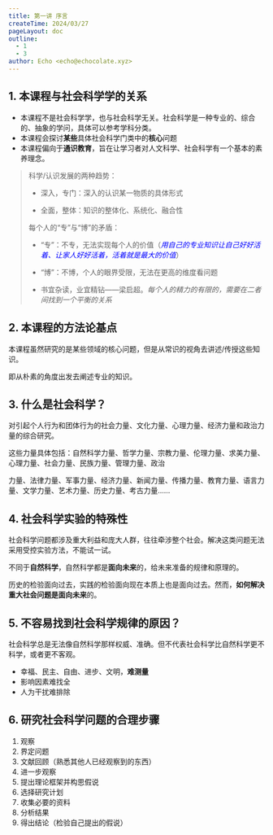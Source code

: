 ```yaml
---
title: 第一讲 序言
createTime: 2024/03/27
pageLayout: doc
outline:
  - 1
  - 3
author: Echo <echo@echocolate.xyz>
---
```


## 1. 本课程与社会科学学的关系

- 本课程不是社会科学学，也与社会科学无关。社会科学是一种专业的、综合的、抽象的学问，具体可以参考学科分类。
- 本课程会探讨**某些**具体社会科学门类中的**核心**问题
- 本课程偏向于**通识教育**，旨在让学习者对人文科学、社会科学有一个基本的素养理念。

> 科学/认识发展的两种趋势：
>
> - 深入，专门：深入的认识某一物质的具体形式
>
> - 全面，整体：知识的整体化、系统化、融合性
>
> 每个人的“专”与“博”的矛盾：
>
> * “专”：不专，无法实现每个人的价值（<font color="blue">*用自己的专业知识让自己好好活着、让家人好好活着，活着就是最大的价值*</font>）
>
> * “博”：不博，个人的眼界受限，无法在更高的维度看问题
> * 书宜杂读，业宜精钻——梁启超。*每个人的精力的有限的，需要在二者间找到一个平衡的关系*

## 2. 本课程的方法论基点

本课程虽然研究的是某些领域的核心问题，但是从常识的视角去讲述/传授这些知识。

即从朴素的角度出发去阐述专业的知识。

## 3. 什么是社会科学？

对引起个人行为和团体行为的社会力量、文化力量、心理力量、经济力量和政治力量的综合研究。

这些力量具体包括：自然科学力量、哲学力量、宗教力量、伦理力量、求美力量、心理力量、社会力量、民族力量、管理力量、政治

力量、法律力量、军事力量、经济力量、新闻力量、传播力量、教育力量、语言力量、文学力量、艺术力量、历史力量、考古力量……

## 4. 社会科学实验的特殊性

社会科学问题都涉及重大利益和庞大人群，往往牵涉整个社会。解决这类问题无法采用受控实验方法，不能试一试。

不同于**自然科学**，自然科学都是**面向未来**的，给未来准备的规律和原理的。

历史的检验面向过去，实践的检验面向现在本质上也是面向过去。然而，**如何解决重大社会问题是面向未来**的。

## 5. 不容易找到社会科学规律的原因？

社会科学总是无法像自然科学那样权威、准确。但不代表社会科学比自然科学更不科学，或者更不客观。

- 幸福、民主、自由、进步、文明，**难测量**
- 影响因素难找全
- 人为干扰难排除

## 6. 研究社会科学问题的合理步骤

1. 观察
2. 界定问题
3. 文献回顾（熟悉其他人已经观察到的东西）
4. 进一步观察
5. 提出理论框架并构思假说
6. 选择研究计划
7. 收集必要的资料
8. 分析结果
9. 得出结论（检验自己提出的假说）